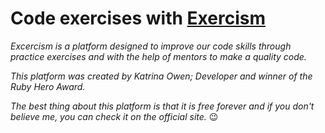 # Code exercises with [Exercism](https://exercism.io/)

_Excercism is a platform designed to improve our code skills through practice exercises and with the help of mentors to make a quality code._

_This platform was created by Katrina Owen; Developer and winner of the Ruby Hero Award._

_The best thing about this platform is that it is free forever and if you don't believe me, you can check it on the official site._ :wink: